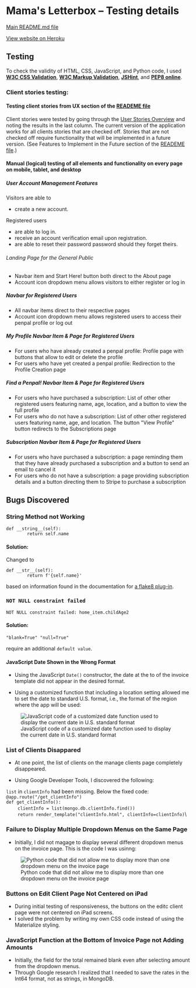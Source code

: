 # Mama's Letterbox – Testing details

[Main README.md file](README.md)

[View website on Heroku](#)

## Testing
To check the validity of HTML, CSS, JavaScript, and Python code, I used **[W3C CSS Validation](https://jigsaw.w3.org/css-validator/)**, **[W3C Markup Validation](https://validator.w3.org/)**, **[JSHint](https://jshint.com/)**, and **[PEP8 online](http://pep8online.com/)**.


### Client stories testing:

#### Testing client stories from UX section of the [READEME file](README.md)
Client stories were tested by going through the [User Stories Overview](https://docs.google.com/spreadsheets/d/1CRY7aYiLONmYjMFSnk4xuDKDCOrky4-98dOgRmqB0fU/edit?usp=sharing) and noting the results in the last column. The current version of the application works for all clients stories that are checked off. Stories that are not checked off require functionality that will be implemented in a future version. (See Features to Implement in the Future section of the [READEME file](README.md).)


#### Manual (logical) testing of all elements and functionality on every page on mobile, tablet, and desktop
##### User Account Management Features
Visitors are able to 
- create a new account.

Registered users
- are able to log in.
- receive an account verification email upon registration.
- are able to reset their password password should they forget theirs. 

###### Landing Page for the General Public
- Navbar item and Start Here! button both direct to the About page
- Account icon dropdown menu allows visitors to either register or log in

##### Navbar for Registered Users
- All navbar items direct to their respective pages
- Account icon dropdown menu allows registered users to access their penpal profile or log out

##### My Profile Navbar Item & Page for Registered Users
- For users who have already created a penpal profile: Profile page with buttons that allow to edit or delete the profile
- For users who have yet created a penpal profile: Redirection to the Profile Creation page

##### Find a Penpal! Navbar Item & Page for Registered Users
- For users who have purchased a subscription: List of other other registered users featuring name, age, location, and a button to view the full profile
- For users who do not have a subscription: List of other other registered users featuring name, age, and location. The button "View Profile" button redirects to the Subscriptions page

##### Subscription Navbar Item & Page for Registered Users
- For users who have purchased a subscription: a page reminding them that they have already purchased a subscription and a button to send an email to cancel it
- For users who do not have a subscription: a page providing subscription details and a button directing them to Stripe to purchase a subscription


## Bugs Discovered

### String Method not Working
```
def __string__(self):
        return self.name
```


#### Solution:
Changed to 

```
def __str__(self):
        return f'{self.name}'
```

based on information found in the documentation for [a flake8 plug-in](https://github.com/rocioar/flake8-django/wiki/%5BDJ08%5D-Model-does-not-define-__str__-method).

### ``` NOT NULL constraint failed ```

```
NOT NULL constraint failed: home_item.childAge2
```

#### Solution: 

```
"blank=True" "null=True" 

````

require an additional ``` default value ```.





#### JavaScript Date Shown in the Wrong Format
- Using the JavaScript ``Date()`` constructor, the date at the to of the invoice template did not appear in the desired format.

- Using a customized function that including a location setting allowed me to set the date to standard U.S. format, i.e., the format of the region where the app will be used:

<figure align="left">
    <img src="static/img/testing/jsDate.png" alt="JavaScript code of a customized date function used to display the current date in U.S. standard format"/>
    <figcaption>JavaScript code of a customized date function used to display the current date in U.S. standard format</figcaption>
</figure>


### List of Clients Disappared

- At one point, the list of clients on the manage clients page completely disappeared.

- Using Google Developer Tools, I discovered the following:

 ```list``` in ```clientInfo``` had been missing. Below the fixed code:\
```@app.route("/get_clientInfo")```\
```def get_clientInfo():```\
&nbsp;&nbsp;&nbsp;&nbsp;&nbsp;&nbsp;&nbsp;&nbsp;```clientInfo = list(mongo.db.clientInfo.find())```\
&nbsp;&nbsp;&nbsp;&nbsp;&nbsp;&nbsp;&nbsp;&nbsp;```return render_template("clientInfo.html", clientInfo=clientInfo)```\


### Failure to Display Multiple Dropdown Menus on the Same Page
- Initially, I did not magage to display several different dropdown menus on the invoice page. This is the code I was usinng:

<figure align="left">
    <img src="static/img/testing/severalDropdowns.png" alt="Python code that did not allow me to display more than one dropdown menu on the invoice page"/>
    <figcaption>Python code that did not allow me to display more than one dropdown menu on the invoice page</figcaption>
</figure>


### Buttons on Edit Client Page Not Centered on iPad
- During initial testing of responsiveness, the buttons on the editc client page were not centered on iPad screens.
- I solved the problem by writing my own CSS code instead of using the Materialize styling.


### JavaScript Function at the Bottom of Invoice Page not Adding Amounts
- Initially, the field for the total remained blank even after selecting amount from the dropdown menus.
- Through Google research I realized that I needed to save the rates in the Int64 format, not as strings, in MongoDB.